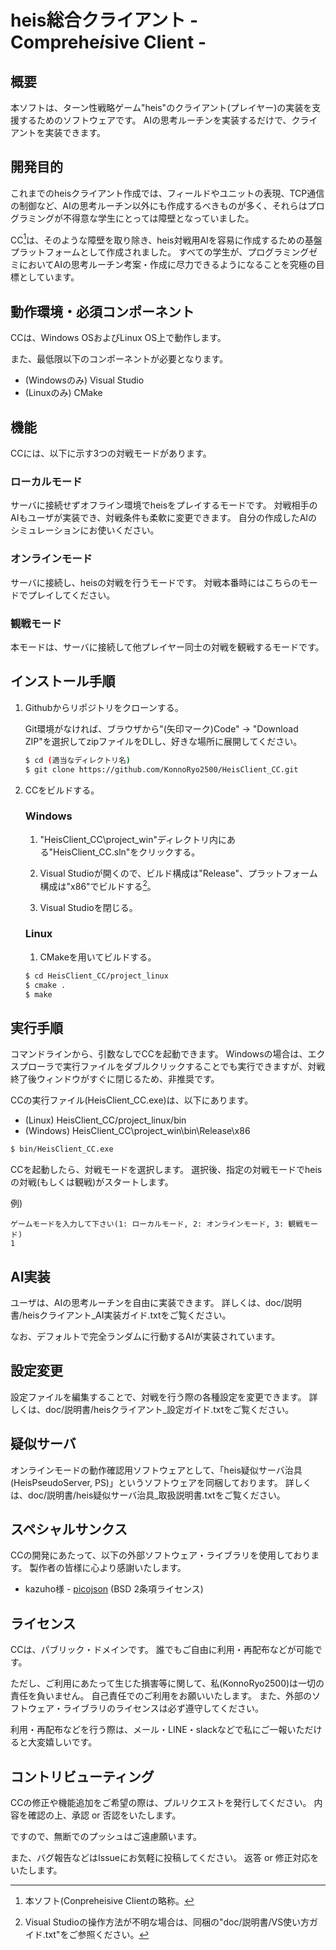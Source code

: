 # heis総合クライアント - Comprehe*i*sive Client -

## 概要

本ソフトは、ターン性戦略ゲーム"heis"のクライアント(プレイヤー)の実装を支援するためのソフトウェアです。
AIの思考ルーチンを実装するだけで、クライアントを実装できます。



## 開発目的

これまでのheisクライアント作成では、フィールドやユニットの表現、TCP通信の制御など、AIの思考ルーチン以外にも作成するべきものが多く、それらはプログラミングが不得意な学生にとっては障壁となっていました。

CC[^CC略称]は、そのような障壁を取り除き、heis対戦用AIを容易に作成するための基盤プラットフォームとして作成されました。
すべての学生が、プログラミングゼミにおいてAIの思考ルーチン考案・作成に尽力できるようになることを究極の目標としています。



## 動作環境・必須コンポーネント

CCは、Windows OSおよびLinux OS上で動作します。

また、最低限以下のコンポーネントが必要となります。

- (Windowsのみ) Visual Studio
- (Linuxのみ) CMake



## 機能

CCには、以下に示す3つの対戦モードがあります。

### ローカルモード

サーバに接続せずオフライン環境でheisをプレイするモードです。
対戦相手のAIもユーザが実装でき、対戦条件も柔軟に変更できます。
自分の作成したAIのシミュレーションにお使いください。



### オンラインモード

サーバに接続し、heisの対戦を行うモードです。
対戦本番時にはこちらのモードでプレイしてください。



### 観戦モード

本モードは、サーバに接続して他プレイヤー同士の対戦を観戦するモードです。



## インストール手順

1. Githubからリポジトリをクローンする。

   Git環境がなければ、ブラウザから"(矢印マーク)Code" -> "Download ZIP"を選択してzipファイルをDLし、好きな場所に展開してください。

   ```bash
   $ cd (適当なディレクトリ名)
   $ git clone https://github.com/KonnoRyo2500/HeisClient_CC.git
   ```

   

2. CCをビルドする。

   ### Windows

   1. "HeisClient_CC\project_win"ディレクトリ内にある"HeisClient_CC.sln"をクリックする。

   2. Visual Studioが開くので、ビルド構成は"Release"、プラットフォーム構成は"x86"でビルドする[^VS操作]。

   3. Visual Studioを閉じる。

      

   ### Linux

   1. CMakeを用いてビルドする。
   
   ```bash
   $ cd HeisClient_CC/project_linux
   $ cmake .
   $ make
   ```



## 実行手順

コマンドラインから、引数なしでCCを起動できます。
Windowsの場合は、エクスプローラで実行ファイルをダブルクリックすることでも実行できますが、対戦終了後ウィンドウがすぐに閉じるため、非推奨です。

CCの実行ファイル(HeisClient_CC.exe)は、以下にあります。

- (Linux) HeisClient_CC/project_linux/bin
- (Windows) HeisClient_CC\project_win\bin\Release\x86

```bash
$ bin/HeisClient_CC.exe
```



CCを起動したら、対戦モードを選択します。
選択後、指定の対戦モードでheisの対戦(もしくは観戦)がスタートします。

例)

```
ゲームモードを入力して下さい(1: ローカルモード, 2: オンラインモード, 3: 観戦モード)
1
```



## AI実装

ユーザは、AIの思考ルーチンを自由に実装できます。
詳しくは、doc/説明書/heisクライアント_AI実装ガイド.txtをご覧ください。

なお、デフォルトで完全ランダムに行動するAIが実装されています。



## 設定変更

設定ファイルを編集することで、対戦を行う際の各種設定を変更できます。
詳しくは、doc/説明書/heisクライアント_設定ガイド.txtをご覧ください。



## 疑似サーバ

オンラインモードの動作確認用ソフトウェアとして、「heis疑似サーバ治具(HeisPseudoServer, PS)」というソフトウェアを同梱しております。
詳しくは、doc/説明書/heis疑似サーバ治具_取扱説明書.txtをご覧ください。



## スペシャルサンクス

CCの開発にあたって、以下の外部ソフトウェア・ライブラリを使用しております。
製作者の皆様に心より感謝いたします。

- kazuho様 - [picojson](https://github.com/kazuho/picojson) (BSD 2条項ライセンス)



## ライセンス

CCは、パブリック・ドメインです。
誰でもご自由に利用・再配布などが可能です。

ただし、ご利用にあたって生じた損害等に関して、私(KonnoRyo2500)は一切の責任を負いません。
自己責任でのご利用をお願いいたします。
また、外部のソフトウェア・ライブラリのライセンスは必ず遵守してください。

利用・再配布などを行う際は、メール・LINE・slackなどで私にご一報いただけると大変嬉しいです。



## コントリビューティング

CCの修正や機能追加をご希望の際は、プルリクエストを発行してください。
内容を確認の上、承認 or 否認をいたします。

ですので、無断でのプッシュはご遠慮願います。

また、バグ報告などはIssueにお気軽に投稿してください。
返答 or 修正対応をいたします。



[^CC略称]: 本ソフト(Conpreheisive Clientの略称。
[^VS操作]: Visual Studioの操作方法が不明な場合は、同梱の"doc/説明書/VS使い方ガイド.txt"をご参照ください。

